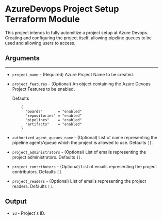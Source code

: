 # AzureDevops Project Setup Terraform Module

This project intends to fully automitize a project setup at Azure Devops. Creating and configuring the project itself, allowing pipeline queues to be used and allowing users to access. 


## Arguments
---



- `project_name` - (Required) Azure Project Name to be created.

- `project_features` - (Optional) An object containing the Azure Devops Project Features to be enabled.
   
    Defaults

    ```
        {
          "boards"       = "enabled"
          "repositories" = "enabled"
          "pipelines"    = "enabled"
          "artifacts"    = "enabled"
        }
    ```

- `authorized_agent_queues_name` - (Optional) List of name representing the pipeline agents'queue which the project is allowed to use. Defaults `[]`.

- `project_administrators` - (Optional) List of emails representing the project administrators. Defaults `[]`.

- `project_contributors` - (Optional) List of emails representing the project contributors. Defaults `[]`.

- `project_readers` - (Optional) List of emails representing the project readers. Defaults `[]`.

## Output

- `id` - Project`s ID.
